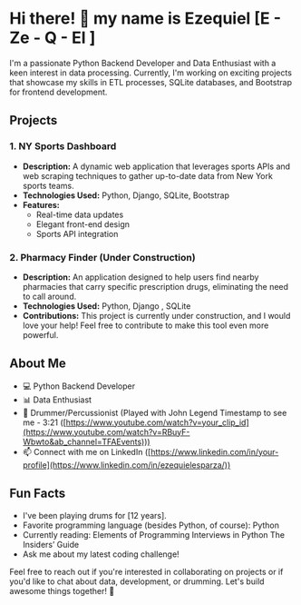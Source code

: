 # Hi there! 👋 my name is Ezequiel [E - Ze - Q - El ] 

I'm a passionate Python Backend Developer and Data Enthusiast with a keen interest in data processing. Currently, I'm working on exciting projects that showcase my skills in ETL processes, SQLite databases, and Bootstrap for frontend development.

## Projects

### 1. NY Sports Dashboard
- **Description:** A dynamic web application that leverages sports APIs and web scraping techniques to gather up-to-date data from New York sports teams.
- **Technologies Used:** Python, Django, SQLite, Bootstrap
- **Features:**
  - Real-time data updates
  - Elegant front-end design
  - Sports API integration

### 2. Pharmacy Finder (Under Construction)
- **Description:** An application designed to help users find nearby pharmacies that carry specific prescription drugs, eliminating the need to call around.
- **Technologies Used:** Python, Django , SQLite
- **Contributions:** This project is currently under construction, and I would love your help! Feel free to contribute to make this tool even more powerful.

## About Me

- 💻 Python Backend Developer
- 📊 Data Enthusiast
- 🥁 Drummer/Percussionist (Played with John Legend Timestamp to see me - 3:21 ([https://www.youtube.com/watch?v=your_clip_id](https://www.youtube.com/watch?v=RBuyF-Wbwto&ab_channel=TFAEvents)))
- 📫 Connect with me on LinkedIn ([https://www.linkedin.com/in/your-profile](https://www.linkedin.com/in/ezequielesparza/))

## Fun Facts

- I've been playing drums for [12 years].
- Favorite programming language (besides Python, of course): Python
- Currently reading: Elements of Programming Interviews in Python The Insiders’ Guide
- Ask me about my latest coding challenge!

Feel free to reach out if you're interested in collaborating on projects or if you'd like to chat about data, development, or drumming. Let's build awesome things together! 🚀
